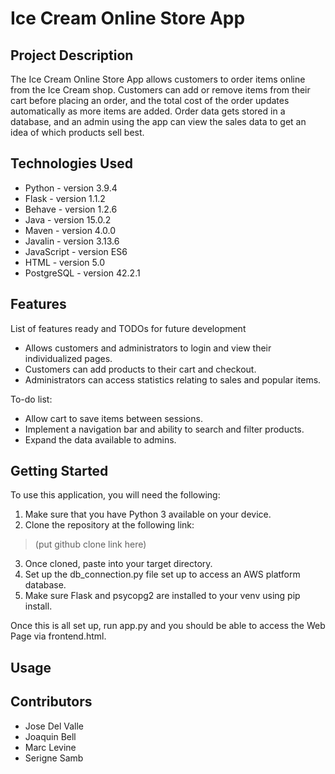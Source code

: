 # Ice Cream Online Store App

## Project Description

The Ice Cream Online Store App allows customers to order items online from the Ice Cream shop. Customers can add or remove items from their cart before placing an order, and the total cost of the order updates automatically as more items are added. Order data gets stored in a database, and an admin using the app can view the sales data to get an idea of which products sell best.

## Technologies Used

* Python - version 3.9.4
* Flask - version 1.1.2
* Behave - version 1.2.6
* Java - version 15.0.2
* Maven - version 4.0.0
* Javalin - version 3.13.6
* JavaScript - version ES6
* HTML - version 5.0
* PostgreSQL - version 42.2.1

## Features

List of features ready and TODOs for future development
* Allows customers and administrators to login and view their individualized pages.
* Customers can add products to their cart and checkout.
* Administrators can access statistics relating to sales and popular items.

To-do list:
* Allow cart to save items between sessions.
* Implement a navigation bar and ability to search and filter products.
* Expand the data available to admins.

## Getting Started
   
To use this application, you will need the following:
1. Make sure that you have Python 3 available on your device.
2. Clone the repository at the following link:
> (put github clone link here)
3. Once cloned, paste into your target directory.
4. Set up the db_connection.py file set up to access an AWS platform database.
5. Make sure Flask and psycopg2 are installed to your venv using pip install.

Once this is all set up, run app.py and you should be able to access the Web Page via frontend.html.

## Usage

## Contributors
* Jose Del Valle
* Joaquin Bell
* Marc Levine
* Serigne Samb
